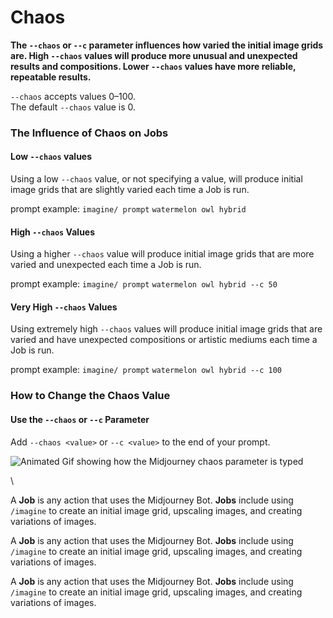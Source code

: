 # Chaos

**The `--chaos` or `--c` parameter influences how varied the initial image grids are. High `--chaos` values will produce more unusual and unexpected results and compositions. Lower `--chaos` values have more reliable, repeatable results.**

`--chaos` accepts values 0–100.\
The default `--chaos` value is 0.



### The Influence of Chaos on Jobs <a href="#the-influence-of-chaos-on-jobs" id="the-influence-of-chaos-on-jobs"></a>

#### Low `--chaos` values

Using a low `--chaos` value, or not specifying a value, will produce initial image grids that are slightly varied each time a Job is run.

prompt example: `imagine/ prompt` `watermelon owl hybrid`

#### High `--chaos` Values

Using a higher `--chaos` value will produce initial image grids that are more varied and unexpected each time a Job is run.

prompt example: `imagine/ prompt` `watermelon owl hybrid --c 50`

#### Very High `--chaos` Values

Using extremely high `--chaos` values will produce initial image grids that are varied and have unexpected compositions or artistic mediums each time a Job is run.

prompt example: `imagine/ prompt` `watermelon owl hybrid --c 100`



### How to Change the Chaos Value <a href="#how-to-change-the-chaos-value" id="how-to-change-the-chaos-value"></a>

#### Use the `--chaos` or `--c` Parameter

Add `--chaos <value>` or `--c <value>` to the end of your prompt.

![Animated Gif showing how the Midjourney chaos parameter is typed](https://cdn.document360.io/3040c2b6-fead-4744-a3a9-d56d621c6c7e/Images/Documentation/MJ\_Parameter\_Chaos.gif)

\


A **Job** is any action that uses the Midjourney Bot. **Jobs** include using `/imagine` to create an initial image grid, upscaling images, and creating variations of images.

A **Job** is any action that uses the Midjourney Bot. **Jobs** include using `/imagine` to create an initial image grid, upscaling images, and creating variations of images.

A **Job** is any action that uses the Midjourney Bot. **Jobs** include using `/imagine` to create an initial image grid, upscaling images, and creating variations of images.
